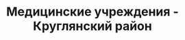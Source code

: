 ---
district_id: 6-15-0
district_name: Круглянский район
title: Медицинские учреждения - Круглянский район
---